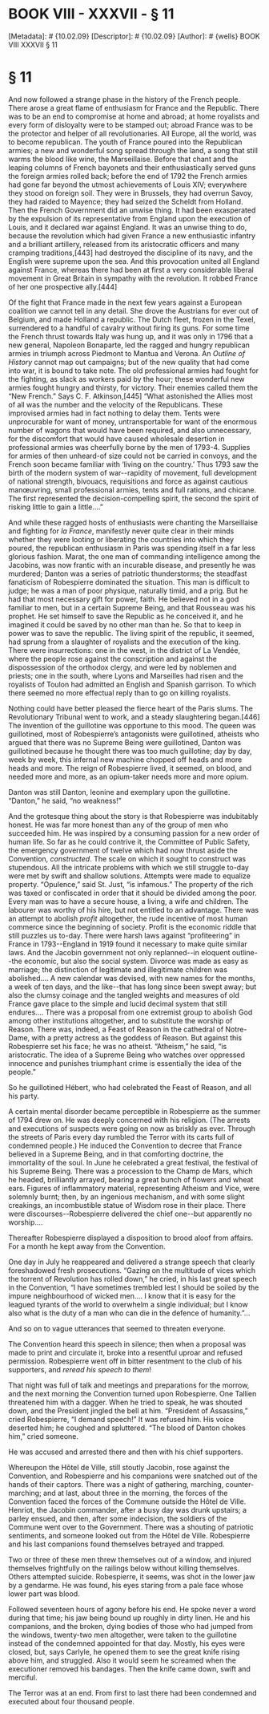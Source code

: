 # BOOK VIII - XXXVII - § 11
[Metadata]: # {10.02.09}
[Descriptor]: # {10.02.09}
[Author]: # {wells}
BOOK VIII
XXXVII
§ 11
# § 11
And now followed a strange phase in the history of the French people. There
arose a great flame of enthusiasm for France and the Republic. There was to be
an end to compromise at home and abroad; at home royalists and every form of
disloyalty were to be stamped out; abroad France was to be the protector and
helper of all revolutionaries. All Europe, all the world, was to become
republican. The youth of France poured into the Republican armies; a new and
wonderful song spread through the land, a song that still warms the blood like
wine, the Marseillaise. Before that chant and the leaping columns of French
bayonets and their enthusiastically served guns the foreign armies rolled back;
before the end of 1792 the French armies had gone far beyond the utmost
achievements of Louis XIV; everywhere they stood on foreign soil. They were in
Brussels, they had overrun Savoy, they had raided to Mayence; they had seized
the Scheldt from Holland. Then the French Government did an unwise thing. It
had been exasperated by the expulsion of its representative from England upon
the execution of Louis, and it declared war against England. It was an unwise
thing to do, because the revolution which had given France a new enthusiastic
infantry and a brilliant artillery, released from its aristocratic officers and
many cramping traditions,[443] had destroyed the discipline of its navy, and
the English were supreme upon the sea. And this provocation united all England
against France, whereas there had been at first a very considerable liberal
movement in Great Britain in sympathy with the revolution. It robbed France of
her one prospective ally.[444]

Of the fight that France made in the next few years against a European
coalition we cannot tell in any detail. She drove the Austrians for ever out of
Belgium, and made Holland a republic. The Dutch fleet, frozen in the Texel,
surrendered to a handful of cavalry without firing its guns. For some time the
French thrust towards Italy was hung up, and it was only in 1796 that a new
general, Napoleon Bonaparte, led the ragged and hungry republican armies in
triumph across Piedmont to Mantua and Verona. An _Outline of History_ cannot
map out campaigns; but of the new quality that had come into war, it is bound
to take note. The old professional armies had fought for the fighting, as slack
as workers paid by the hour; these wonderful new armies fought hungry and
thirsty, for victory. Their enemies called them the “New French.” Says C. F.
Atkinson,[445] “What astonished the Allies most of all was the number and the
velocity of the Republicans. These improvised armies had in fact nothing to
delay them. Tents were unprocurable for want of money, untransportable for want
of the enormous number of wagons that would have been required, and also
unnecessary, for the discomfort that would have caused wholesale desertion in
professional armies was cheerfully borne by the men of 1793-4. Supplies for
armies of then unheard-of size could not be carried in convoys, and the French
soon became familiar with ‘living on the country.’ Thus 1793 saw the birth of
the modern system of war--rapidity of movement, full development of national
strength, bivouacs, requisitions and force as against cautious manœuvring,
small professional armies, tents and full rations, and chicane. The first
represented the decision-compelling spirit, the second the spirit of risking
little to gain a little....”

And while these ragged hosts of enthusiasts were chanting the Marseillaise and
fighting for _la France_, manifestly never quite clear in their minds whether
they were looting or liberating the countries into which they poured, the
republican enthusiasm in Paris was spending itself in a far less glorious
fashion. Marat, the one man of commanding intelligence among the Jacobins, was
now frantic with an incurable disease, and presently he was murdered; Danton
was a series of patriotic thunderstorms; the steadfast fanaticism of
Robespierre dominated the situation. This man is difficult to judge; he was a
man of poor physique, naturally timid, and a prig. But he had that most
necessary gift for power, faith. He believed not in a god familiar to men, but
in a certain Supreme Being, and that Rousseau was his prophet. He set himself
to save the Republic as he conceived it, and he imagined it could be saved by
no other man than he. So that to keep in power was to save the republic. The
living spirit of the republic, it seemed, had sprung from a slaughter of
royalists and the execution of the king. There were insurrections: one in the
west, in the district of La Vendée, where the people rose against the
conscription and against the dispossession of the orthodox clergy, and were led
by noblemen and priests; one in the south, where Lyons and Marseilles had risen
and the royalists of Toulon had admitted an English and Spanish garrison. To
which there seemed no more effectual reply than to go on killing royalists.

Nothing could have better pleased the fierce heart of the Paris slums. The
Revolutionary Tribunal went to work, and a steady slaughtering began.[446] The
invention of the guillotine was opportune to this mood. The queen was
guillotined, most of Robespierre’s antagonists were guillotined, atheists who
argued that there was no Supreme Being were guillotined, Danton was guillotined
because he thought there was too much guillotine; day by day, week by week,
this infernal new machine chopped off heads and more heads and more. The reign
of Robespierre lived, it seemed, on blood, and needed more and more, as an
opium-taker needs more and more opium.

Danton was still Danton, leonine and exemplary upon the guillotine. “Danton,”
he said, “no weakness!”

And the grotesque thing about the story is that Robespierre was indubitably
honest. He was far more honest than any of the group of men who succeeded him.
He was inspired by a consuming passion for a new order of human life. So far as
he could contrive it, the Committee of Public Safety, the emergency government
of twelve which had now thrust aside the Convention, _constructed_. The scale
on which it sought to construct was stupendous. All the intricate problems with
which we still struggle to-day were met by swift and shallow solutions.
Attempts were made to equalize property. “Opulence,” said St. Just, “is
infamous.” The property of the rich was taxed or confiscated in order that it
should be divided among the poor. Every man was to have a secure house, a
living, a wife and children. The labourer was worthy of his hire, but not
entitled to an advantage. There was an attempt to abolish _profit_ altogether,
the rude incentive of most human commerce since the beginning of society.
Profit is the economic riddle that still puzzles us to-day. There were harsh
laws against “profiteering” in France in 1793--England in 1919 found it
necessary to make quite similar laws. And the Jacobin government not only
replanned--in eloquent outline--the economic, but also the social system.
Divorce was made as easy as marriage; the distinction of legitimate and
illegitimate children was abolished.... A new calendar was devised, with new
names for the months, a week of ten days, and the like--that has long since
been swept away; but also the clumsy coinage and the tangled weights and
measures of old France gave place to the simple and lucid decimal system that
still endures.... There was a proposal from one extremist group to abolish God
among other institutions altogether, and to substitute the worship of Reason.
There was, indeed, a Feast of Reason in the cathedral of Notre-Dame, with a
pretty actress as the goddess of Reason. But against this Robespierre set his
face; he was no atheist. “Atheism,” he said, “is aristocratic. The idea of a
Supreme Being who watches over oppressed innocence and punishes triumphant
crime is essentially the idea of the people.”

So he guillotined Hébert, who had celebrated the Feast of Reason, and all his
party.

A certain mental disorder became perceptible in Robespierre as the summer of
1794 drew on. He was deeply concerned with his religion. (The arrests and
executions of suspects were going on now as briskly as ever. Through the
streets of Paris every day rumbled the Terror with its carts full of condemned
people.) He induced the Convention to decree that France believed in a Supreme
Being, and in that comforting doctrine, the immortality of the soul. In June he
celebrated a great festival, the festival of his Supreme Being. There was a
procession to the Champ de Mars, which he headed, brilliantly arrayed, bearing
a great bunch of flowers and wheat ears. Figures of inflammatory material,
representing Atheism and Vice, were solemnly burnt; then, by an ingenious
mechanism, and with some slight creakings, an incombustible statue of Wisdom
rose in their place. There were discourses--Robespierre delivered the chief
one--but apparently no worship....

Thereafter Robespierre displayed a disposition to brood aloof from affairs. For
a month he kept away from the Convention.

One day in July he reappeared and delivered a strange speech that clearly
foreshadowed fresh prosecutions. “Gazing on the multitude of vices which the
torrent of Revolution has rolled down,” he cried, in his last great speech in
the Convention, “I have sometimes trembled lest I should be soiled by the
impure neighbourhood of wicked men.... I know that it is easy for the leagued
tyrants of the world to overwhelm a single individual; but I know also what is
the duty of a man who can die in the defence of humanity.”...

And so on to vague utterances that seemed to threaten everyone.

The Convention heard this speech in silence; then when a proposal was made to
print and circulate it, broke into a resentful uproar and refused permission.
Robespierre went off in bitter resentment to the club of his supporters, and
_reread his speech to them_!

That night was full of talk and meetings and preparations for the morrow, and
the next morning the Convention turned upon Robespierre. One Tallien threatened
him with a dagger. When he tried to speak, he was shouted down, and the
President jingled the bell at him. “President of Assassins,” cried Robespierre,
“I demand speech!” It was refused him. His voice deserted him; he coughed and
spluttered. “The blood of Danton chokes him,” cried someone.

He was accused and arrested there and then with his chief supporters.

Whereupon the Hôtel de Ville, still stoutly Jacobin, rose against the
Convention, and Robespierre and his companions were snatched out of the hands
of their captors. There was a night of gathering, marching, counter-marching;
and at last, about three in the morning, the forces of the Convention faced the
forces of the Commune outside the Hôtel de Ville. Henriot, the Jacobin
commander, after a busy day was drunk upstairs; a parley ensued, and then,
after some indecision, the soldiers of the Commune went over to the Government.
There was a shouting of patriotic sentiments, and someone looked out from the
Hôtel de Ville. Robespierre and his last companions found themselves betrayed
and trapped.

Two or three of these men threw themselves out of a window, and injured
themselves frightfully on the railings below without killing themselves. Others
attempted suicide. Robespierre, it seems, was shot in the lower jaw by a
gendarme. He was found, his eyes staring from a pale face whose lower part was
blood.

Followed seventeen hours of agony before his end. He spoke never a word during
that time; his jaw being bound up roughly in dirty linen. He and his
companions, and the broken, dying bodies of those who had jumped from the
windows, twenty-two men altogether, were taken to the guillotine instead of the
condemned appointed for that day. Mostly, his eyes were closed, but, says
Carlyle, he opened them to see the great knife rising above him, and struggled.
Also it would seem he screamed when the executioner removed his bandages. Then
the knife came down, swift and merciful.

The Terror was at an end. From first to last there had been condemned and
executed about four thousand people.

